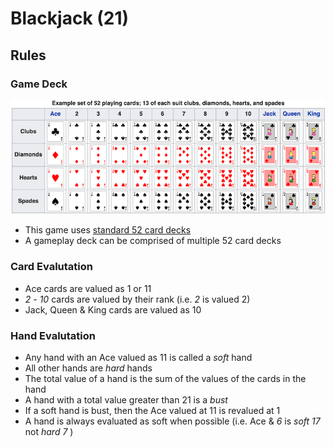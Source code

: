 # Blackjack (21)

## Rules

### Game Deck
![Image of the cards of a standard 52-card deck](readme-resources/deck.png)
* This game uses [standard 52 card decks](https://en.wikipedia.org/wiki/Standard_52-card_deck#Composition)
* A gameplay deck can be comprised of multiple 52 card decks

### Card Evalutation
* Ace cards are valued as 1 or 11
* *2* - *10* cards are valued by their rank (i.e. *2* is valued 2)
* Jack, Queen & King cards are valued as 10

### Hand Evalutation
* Any hand with an Ace valued as 11 is called a *soft* hand
* All other hands are *hard* hands
* The total value of a hand is the sum of the values of the cards in the hand
* A hand with a total value greater than 21 is a *bust*
* If a soft hand is bust, then the Ace valued at 11 is revalued at 1
* A hand is always evaluated as soft when possible (i.e. Ace & *6* is *soft 17* not *hard 7* )
